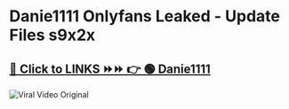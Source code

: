 
 # Danie1111 Onlyfans Leaked - Update Files s9x2x

## <h2><a href="https://clipsfans.com/Danie1111&ref=git">🔗 Click to LINKS ⏩⏩ 👉 🟢 Danie1111 </a></h2>

<a href="https://clipsfans.com/Danie1111&ref=git" rel="nofollow" data-target="animated-image.originalLink"><img src="https://i.ibb.co.com/xMMVF88/686577567.gif" alt="Viral Video Original" style="max-width: 100%; display: inline-block;" data-target="animated-image.originalImage"></a>

